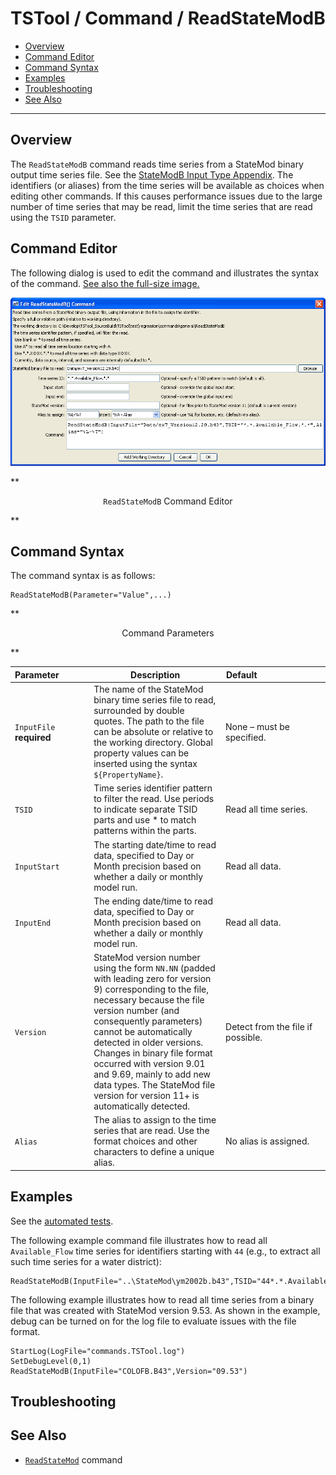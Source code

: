 # TSTool / Command / ReadStateModB #

* [Overview](#overview)
* [Command Editor](#command-editor)
* [Command Syntax](#command-syntax)
* [Examples](#examples)
* [Troubleshooting](#troubleshooting)
* [See Also](#see-also)

-------------------------

## Overview ##

The `ReadStateModB` command reads time series from a StateMod binary output time series file.
See the [StateModB Input Type Appendix](../../datastore-ref/StateModB/StateModB).
The identifiers (or aliases) from the time series will be available as choices when editing other commands.
If this causes performance issues due to the large number of time series that may be read,
limit the time series that are read using the `TSID` parameter.

## Command Editor ##

The following dialog is used to edit the command and illustrates the syntax of the command.
<a href="../ReadStateModB.png">See also the full-size image.</a>

![ReadStateModB](ReadStateModB.png)

**<p style="text-align: center;">
`ReadStateModB` Command Editor
</p>**

## Command Syntax ##

The command syntax is as follows:

```text
ReadStateModB(Parameter="Value",...)
```
**<p style="text-align: center;">
Command Parameters
</p>**

|**Parameter**&nbsp;&nbsp;&nbsp;&nbsp;&nbsp;&nbsp;&nbsp;&nbsp;&nbsp;&nbsp;&nbsp;|**Description**|**Default**&nbsp;&nbsp;&nbsp;&nbsp;&nbsp;&nbsp;&nbsp;&nbsp;&nbsp;&nbsp;&nbsp;&nbsp;&nbsp;&nbsp;&nbsp;&nbsp;&nbsp;&nbsp;&nbsp;&nbsp;&nbsp;&nbsp;&nbsp;&nbsp;&nbsp;&nbsp;&nbsp;|
|--------------|-----------------|-----------------|
|`InputFile`<br>**required**|The name of the StateMod binary time series file to read, surrounded by double quotes.  The path to the file can be absolute or relative to the working directory.  Global property values can be inserted using the syntax `${PropertyName}`.|None – must be specified.|
|`TSID`|Time series identifier pattern to filter the read.  Use periods to indicate separate TSID parts and use * to match patterns within the parts.|Read all time series.|
|`InputStart`|The starting date/time to read data, specified to Day or Month precision based on whether a daily or monthly model run.|Read all data.|
|`InputEnd`|The ending date/time to read data, specified to Day or Month precision based on whether a daily or monthly model run.|Read all data.|
|`Version`|StateMod version number using the form `NN.NN` (padded with leading zero for version 9) corresponding to the file, necessary because the file version number (and consequently parameters) cannot be automatically detected in older versions.  Changes in binary file format occurred with version 9.01 and 9.69, mainly to add new data types.  The StateMod file version for version 11+ is automatically detected.|Detect from the file if possible.|
|`Alias`|The alias to assign to the time series that are read.  Use the format choices and other characters to define a unique alias.|No alias is assigned.|

## Examples ##

See the [automated tests](https://github.com/OpenWaterFoundation/cdss-app-tstool-test/tree/master/test/regression/commands/general/ReadStateModB).

The following example command file illustrates how to read all `Available_Flow`
time series for identifiers starting with `44` (e.g., to extract all such time series for a water district):

```text
ReadStateModB(InputFile="..\StateMod\ym2002b.b43",TSID="44*.*.Available_Flow.*")
```

The following example illustrates how to read all time series from a binary file
that was created with StateMod version 9.53.
As shown in the example, debug can be turned on for the log file to evaluate issues with the file format.  

```text
StartLog(LogFile="commands.TSTool.log")
SetDebugLevel(0,1)
ReadStateModB(InputFile="COLOFB.B43",Version="09.53")
```

## Troubleshooting ##

## See Also ##

* [`ReadStateMod`](../ReadStateMod/ReadStateMod) command
